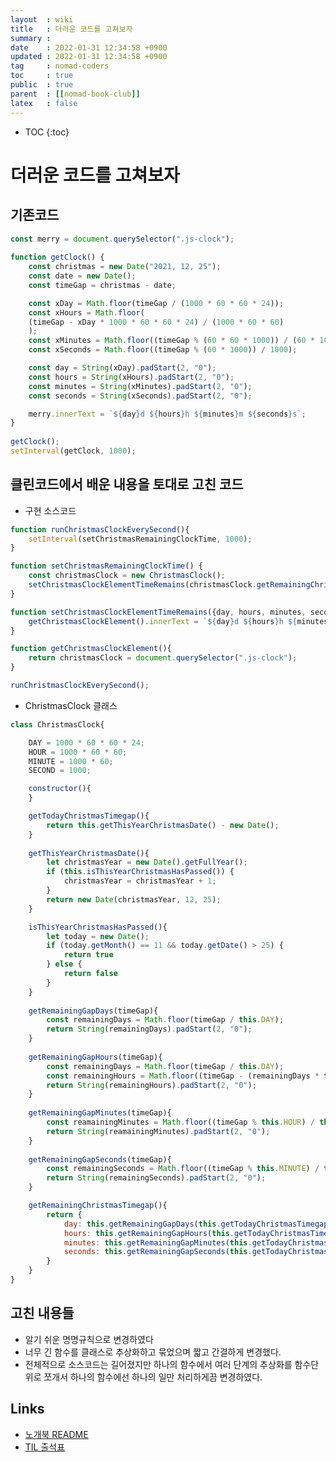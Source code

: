 ```yaml
---
layout  : wiki
title   : 더러운 코드를 고쳐보자
summary : 
date    : 2022-01-31 12:34:58 +0900
updated : 2022-01-31 12:34:58 +0900
tag     : nomad-coders
toc     : true
public  : true
parent  : [[nomad-book-club]]
latex   : false
---
```

* TOC
{:toc}

# 더러운 코드를 고쳐보자
## 기존코드
```javascript
const merry = document.querySelector(".js-clock");  
  
function getClock() {  
	const christmas = new Date("2021, 12, 25");  
	const date = new Date();  
	const timeGap = christmas - date;  

	const xDay = Math.floor(timeGap / (1000 * 60 * 60 * 24));  
	const xHours = Math.floor(  
	(timeGap - xDay * 1000 * 60 * 60 * 24) / (1000 * 60 * 60)  
	);  
	const xMinutes = Math.floor((timeGap % (60 * 60 * 1000)) / (60 * 1000));  
	const xSeconds = Math.floor((timeGap % (60 * 1000)) / 1000);  

	const day = String(xDay).padStart(2, "0");  
	const hours = String(xHours).padStart(2, "0");  
	const minutes = String(xMinutes).padStart(2, "0");  
	const seconds = String(xSeconds).padStart(2, "0");  

	merry.innerText = `${day}d ${hours}h ${minutes}m ${seconds}s`;  
}  
  
getClock();  
setInterval(getClock, 1000);
```

## 클린코드에서 배운 내용을 토대로 고친 코드
* 구현 소스코드

```javascript
function runChristmasClockEverySecond(){
    setInterval(setChristmasRemainingClockTime, 1000);
}

function setChristmasRemainingClockTime() {
    const christmasClock = new ChristmasClock();
    setChristmasClockElementTimeRemains(christmasClock.getRemainingChristmasTimegap());
}

function setChristmasClockElementTimeRemains({day, hours, minutes, seconds}){
    getChristmasClockElement().innerText = `${day}d ${hours}h ${minutes}m ${seconds}s`;
}

function getChristmasClockElement(){
    return christmasClock = document.querySelector(".js-clock");
}

runChristmasClockEverySecond();
```
* ChristmasClock 클래스

```javascript
class ChristmasClock{

    DAY = 1000 * 60 * 60 * 24;
    HOUR = 1000 * 60 * 60;
    MINUTE = 1000 * 60;
    SECOND = 1000;

    constructor(){
    }

    getTodayChristmasTimegap(){
        return this.getThisYearChristmasDate() - new Date();
    }
    
    getThisYearChristmasDate(){
        let christmasYear = new Date().getFullYear();
        if (this.isThisYearChristmasHasPassed()) {
            christmasYear = christmasYear + 1;
        }
        return new Date(christmasYear, 12, 25);
    }

    isThisYearChristmasHasPassed(){
        let today = new Date();
        if (today.getMonth() == 11 && today.getDate() > 25) {
            return true
        } else {
            return false
        }
    }
    
    getRemainingGapDays(timeGap){
        const remainingDays = Math.floor(timeGap / this.DAY);
        return String(remainingDays).padStart(2, "0");
    }
    
    getRemainingGapHours(timeGap){
        const remainingDays = Math.floor(timeGap / this.DAY); 
        const remainingHours = Math.floor((timeGap - (remainingDays * this.DAY)) / this.HOUR);
        return String(remainingHours).padStart(2, "0");
    }
    
    getRemainingGapMinutes(timeGap){
        const reamainingMinutes = Math.floor((timeGap % this.HOUR) / this.MINUTE);
        return String(reamainingMinutes).padStart(2, "0");
    }
    
    getRemainingGapSeconds(timeGap){
        const remainingSeconds = Math.floor((timeGap % this.MINUTE) / this.SECOND);
        return String(remainingSeconds).padStart(2, "0");
    }

    getRemainingChristmasTimegap(){
        return {
            day: this.getRemainingGapDays(this.getTodayChristmasTimegap()),
            hours: this.getRemainingGapHours(this.getTodayChristmasTimegap()),
            minutes: this.getRemainingGapMinutes(this.getTodayChristmasTimegap()),
            seconds: this.getRemainingGapSeconds(this.getTodayChristmasTimegap())
        }
    }
}
```

## 고친 내용들
* 알기 쉬운 명명규칙으로 변경하였다
* 너무 긴 함수를 클래스로 추상화하고 묶었으며 짧고 간결하게 변경했다.
* 전체적으로 소스코드는 길어졌지만 하나의 함수에서 여러 단계의 추상화를 함수단위로 쪼개서 하나의 함수에선 하나의 일만 처리하게끔 변경하였다.

## Links
* [노개북 README](https://nomadcoders.oopy.io/readme?utm_source=Nomad_Book_Club%231&utm_campaign=853979327e-EMAIL_CAMPAIGN_2022_01_20_09_04&utm_medium=email&utm_term=0_26f5b50d66-853979327e-357549064)
* [TIL 출석표](https://docs.google.com/spreadsheets/d/1Cy2NOnfFDP6Y1snkd3nL5VidLDmBq8C9696iTwbc_K0/edit#gid=0)